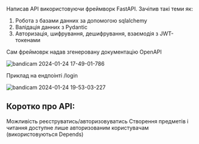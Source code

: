 Написав API використовуючи фреймворк FastAPI. Зачіпив такі теми як:
1. Робота з базами данних за допомогою sqlalchemy
2. Валідація данних з Pydantic
3. Авторизація, шифрування, дешифрування, взаємодія з JWT-токенами

Сам фреймоврк надав згенеровану документацію OpenAPI

   ![bandicam 2024-01-24 17-49-01-786](https://github.com/castromx/fastapi_projects/assets/96194271/ea31e161-fd0c-4ab1-8e01-333a510efc06)

Приклад на ендпоінті /login


![bandicam 2024-01-24 19-53-03-227](https://github.com/castromx/fastapi_projects/assets/96194271/897bbf2e-1590-4d06-b6a4-6beee430f331)


Коротко про API:
 -
 Можливість реєструватись/авторизовуватись
 Створення предметів і читання доступне лише авторизованим користувачам (використовуються Depends)
